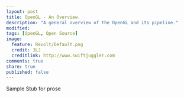 ```yaml
---
layout: post
title: OpenGL - An Overview.
description: "A general overview of the OpenGL and its pipeline."
modified:
tags: [OpenGL, Open Source]
image:
  feature: Revolt/Default.png
  credit: JLJ
  creditlink: http://www.swiftjuggler.com
comments: true
share: true
published: false
---
```


Sample Stub for prose


